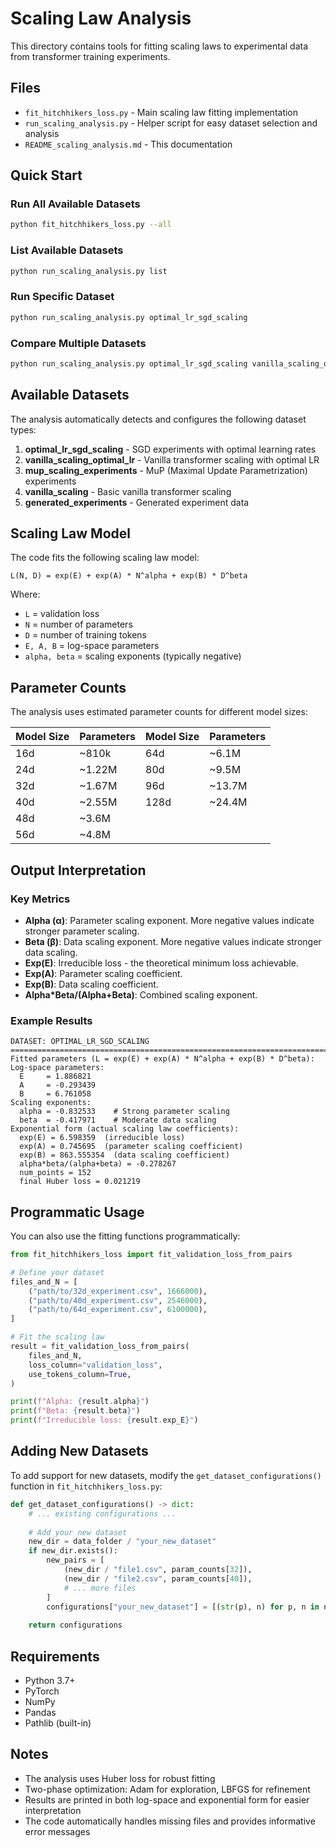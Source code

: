 # Scaling Law Analysis

This directory contains tools for fitting scaling laws to experimental data from transformer training experiments.

## Files

- `fit_hitchhikers_loss.py` - Main scaling law fitting implementation
- `run_scaling_analysis.py` - Helper script for easy dataset selection and analysis
- `README_scaling_analysis.md` - This documentation

## Quick Start

### Run All Available Datasets

```bash
python fit_hitchhikers_loss.py --all
```

### List Available Datasets

```bash
python run_scaling_analysis.py list
```

### Run Specific Dataset

```bash
python run_scaling_analysis.py optimal_lr_sgd_scaling
```

### Compare Multiple Datasets

```bash
python run_scaling_analysis.py optimal_lr_sgd_scaling vanilla_scaling_optimal_lr
```

## Available Datasets

The analysis automatically detects and configures the following dataset types:

1. **optimal_lr_sgd_scaling** - SGD experiments with optimal learning rates
2. **vanilla_scaling_optimal_lr** - Vanilla transformer scaling with optimal LR
3. **mup_scaling_experiments** - MuP (Maximal Update Parametrization) experiments
4. **vanilla_scaling** - Basic vanilla transformer scaling
5. **generated_experiments** - Generated experiment data

## Scaling Law Model

The code fits the following scaling law model:

```
L(N, D) = exp(E) + exp(A) * N^alpha + exp(B) * D^beta
```

Where:

- `L` = validation loss
- `N` = number of parameters
- `D` = number of training tokens
- `E, A, B` = log-space parameters
- `alpha, beta` = scaling exponents (typically negative)

## Parameter Counts

The analysis uses estimated parameter counts for different model sizes:

| Model Size | Parameters | Model Size | Parameters |
|------------|------------|------------|------------|
| 16d        | ~810k      | 64d        | ~6.1M      |
| 24d        | ~1.22M     | 80d        | ~9.5M      |
| 32d        | ~1.67M     | 96d        | ~13.7M     |
| 40d        | ~2.55M     | 128d       | ~24.4M     |
| 48d        | ~3.6M      |            |            |
| 56d        | ~4.8M      |            |            |

## Output Interpretation

### Key Metrics

- **Alpha (α)**: Parameter scaling exponent. More negative values indicate stronger parameter scaling.
- **Beta (β)**: Data scaling exponent. More negative values indicate stronger data scaling.
- **Exp(E)**: Irreducible loss - the theoretical minimum loss achievable.
- **Exp(A)**: Parameter scaling coefficient.
- **Exp(B)**: Data scaling coefficient.
- **Alpha*Beta/(Alpha+Beta)**: Combined scaling exponent.

### Example Results

```
DATASET: OPTIMAL_LR_SGD_SCALING
================================================================================
Fitted parameters (L = exp(E) + exp(A) * N^alpha + exp(B) * D^beta):
Log-space parameters:
  E     = 1.886821
  A     = -0.293439
  B     = 6.761058
Scaling exponents:
  alpha = -0.832533    # Strong parameter scaling
  beta  = -0.417971    # Moderate data scaling
Exponential form (actual scaling law coefficients):
  exp(E) = 6.598359  (irreducible loss)
  exp(A) = 0.745695  (parameter scaling coefficient)
  exp(B) = 863.555354  (data scaling coefficient)
  alpha*beta/(alpha+beta) = -0.278267
  num_points = 152
  final Huber loss = 0.021219
```

## Programmatic Usage

You can also use the fitting functions programmatically:

```python
from fit_hitchhikers_loss import fit_validation_loss_from_pairs

# Define your dataset
files_and_N = [
    ("path/to/32d_experiment.csv", 1666000),
    ("path/to/40d_experiment.csv", 2546000),
    ("path/to/64d_experiment.csv", 6100000),
]

# Fit the scaling law
result = fit_validation_loss_from_pairs(
    files_and_N,
    loss_column="validation_loss",
    use_tokens_column=True,
)

print(f"Alpha: {result.alpha}")
print(f"Beta: {result.beta}")
print(f"Irreducible loss: {result.exp_E}")
```

## Adding New Datasets

To add support for new datasets, modify the `get_dataset_configurations()` function in `fit_hitchhikers_loss.py`:

```python
def get_dataset_configurations() -> dict:
    # ... existing configurations ...
    
    # Add your new dataset
    new_dir = data_folder / "your_new_dataset"
    if new_dir.exists():
        new_pairs = [
            (new_dir / "file1.csv", param_counts[32]),
            (new_dir / "file2.csv", param_counts[40]),
            # ... more files
        ]
        configurations["your_new_dataset"] = [(str(p), n) for p, n in new_pairs if p.exists()]
    
    return configurations
```

## Requirements

- Python 3.7+
- PyTorch
- NumPy
- Pandas
- Pathlib (built-in)

## Notes

- The analysis uses Huber loss for robust fitting
- Two-phase optimization: Adam for exploration, LBFGS for refinement
- Results are printed in both log-space and exponential form for easier interpretation
- The code automatically handles missing files and provides informative error messages
